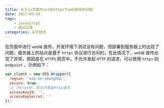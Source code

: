 ```yaml
---
title: 关于js页面中oss在https下web直传的问题
date: 2017-05-24
tags: 
    - Javascript
    - 疑点记录
categories: 关于技术
---
```


在页面中进行 `web端` 直传，开发环境下测试没有问题，但部署到服务器上时出现了问题，服务器上的站点是基于 `https` 协议进行访问的，在此情况下，`web端` 直传出现了异常，原因是在 `HTTPS` 网页中，不允许发起 `HTTP` 的请求，可以使用 `https` 的 `endpoint` ，示例如下：

```js
var client = new OSS.Wrapper({ 
  region: 'oss-cn-shanghai', 
  secure: true,     
  // 为true时，即允许发起http请求
  accessKeyId: '', 
  accessKeySecret: '' 
}); 
```